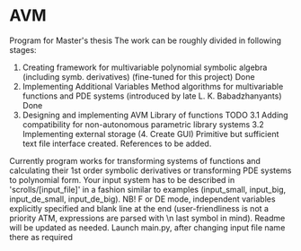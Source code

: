 # AVM
Program for Master's thesis
The work can be roughly divided in following stages:
1. Creating framework for multivariable polynomial symbolic algebra (including symb. derivatives) (fine-tuned for this project) Done
2. Implementing Additional Variables Method algorithms for multivariable functions and PDE systems (introduced by late L. K. Babadzhanyants) Done
3. Designing and implementing AVM Library of functions TODO
3.1 Adding compatibility for non-autonomous parametric library systems
3.2 Implementing external storage
(4. Create GUI\) Primitive but sufficient text file interface created.
References to be added.


Currently program works for transforming systems of functions and calculating their 1st order symbolic derivatives or transforming PDE systems to polynomial form. Your input system has to be described in 'scrolls/[input_file]' in a fashion similar to examples (input_small, input_big, input_de_small, input_de_big). 
NB! F or DE mode, independent variables explicitly specified and blank line at the end (user-friendliness is not a priority ATM, expressions are parsed with \n last symbol in mind). Readme will be updated as needed.
Launch main.py, after changing input file name there as required